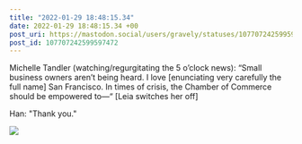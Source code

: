 ```yaml
---
title: "2022-01-29 18:48:15.34"
date: 2022-01-29 18:48:15.34 +00
post_uri: https://mastodon.social/users/gravely/statuses/107707242599597472
post_id: 107707242599597472
---
```

Michelle Tandler (watching/regurgitating the 5 o’clock news): “Small business owners aren’t being heard. I love [enunciating very carefully the full name] San Francisco. In times of crisis, the Chamber of Commerce should be empowered to—“ [Leia switches her off]

Han: "Thank you."


![](/images/107707242559581911.jpg)

